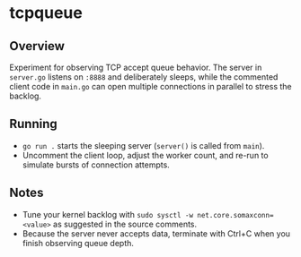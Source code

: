 # tcpqueue

## Overview
Experiment for observing TCP accept queue behavior. The server in `server.go` listens on `:8888` and deliberately sleeps, while the commented client code in `main.go` can open multiple connections in parallel to stress the backlog.

## Running
- `go run .` starts the sleeping server (`server()` is called from `main`).
- Uncomment the client loop, adjust the worker count, and re-run to simulate bursts of connection attempts.

## Notes
- Tune your kernel backlog with `sudo sysctl -w net.core.somaxconn=<value>` as suggested in the source comments.
- Because the server never accepts data, terminate with Ctrl+C when you finish observing queue depth.
